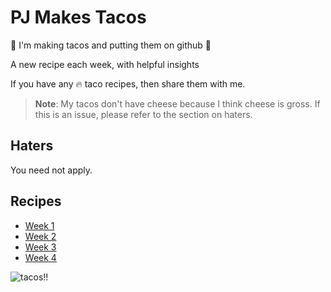 # PJ Makes Tacos

🌮 I'm making tacos and putting them on github 🌮

A new recipe each week, with helpful insights

If you have any 🔥 taco recipes, then share them with me.

> **Note**: My tacos don't have cheese because I think cheese is gross. If this is an issue, please refer to the section on haters.

## Haters

You need not apply.

## Recipes

- [Week 1](./recipes/week-1.md)
- [Week 2](./recipes/week-2.md)
- [Week 3](./recipes/week-3.md)
- [Week 4](./recipes/week-4.md)

![tacos!!](https://media.giphy.com/media/EsDCYBUQM0KlO/giphy.gif)
